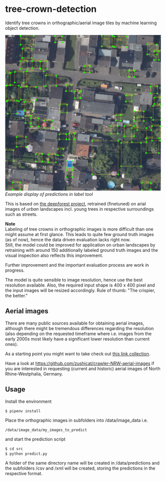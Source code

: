# tree-crown-detection
Identify tree crowns in orthographic/aerial image tiles by machine learning object detection.    

![detected tree crowns in aerial image](readme_images/detected_tree_crowns.png)    
*Example display of predictions in label tool*    

This is based on [the deepforest project](https://deepforest.readthedocs.io/en/latest/), retrained (finetuned) on arial images of *urban* landscapes incl. young trees in respective surroundings such as streets.    

**Note**    
Labeling of tree crowns in orthographic images is more difficult than one might assume at first glance. This leads to quite few ground truth images (as of now), hence the data driven evaluation lacks right now.     
Still, the model could be improved for application on urban landscapes by retraining with around 150 additionally labeled ground truth images and the visual inspection also reflects this improvement.    

Further improvement and the important evaluation process are work in progress.     

The model is quite sensible to image resolution, hence use the best resolution available. Also, the required input shape is 400 x 400 pixel and the input images will be resized accordingly. Rule of thumb: "The crispier, the better."    


## Aerial images
There are many public sources available for obtaining aerial images, although there might be tremendous differences regarding the resolution (also depending on the requested timeframe where i.e. images from the early 2000s most likely have a significant lower resolution than current ones).    

As a starting point you might want to take check out [this link collection](https://wiki.openstreetmap.org/wiki/Vertical_Aerial_Photographs).    

Have a look at https://github.com/zushicat/crawler-NRW-aerial-images if you are interested in requesting (current and historic) aerial images of North Rhine-Westphalia, Germany.


## Usage
Install the environment
```
$ pipenv install
```

Place the orthographic images in subfolders into /data/image_data i.e. 
```
/data/image_data/my_images_to_predict
```
and start the prediction script
```
$ cd src
$ python predict.py
```

A folder of the same directory name will be created in /data/predictions and the subfolders /csv and /xml will be created, storing the predictions in the respective format.

